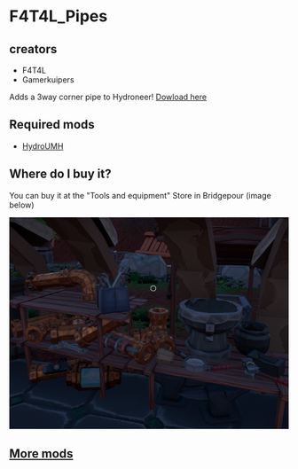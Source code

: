 # F4T4L_Pipes

## creators

- F4T4L
- Gamerkuipers

Adds a 3way corner pipe to Hydroneer! [Dowload here](https://github.com/Gamerkuipers/Hydroneer-Modding/raw/main/F4T4L_Pipes/500-f4t4l_Pipes_P.pak)

## Required mods

- [HydroUMH](https://github.com/RHlNO/HydroneerModding/raw/main/Release%20Mods/501-HydroUMH_P.pak)

## Where do I buy it?

You can buy it at the "Tools and equipment" Store in Bridgepour (image below)

![3WayPipe](./img/3WayCornerPipe-Store.png)

## [More mods](../../../)
